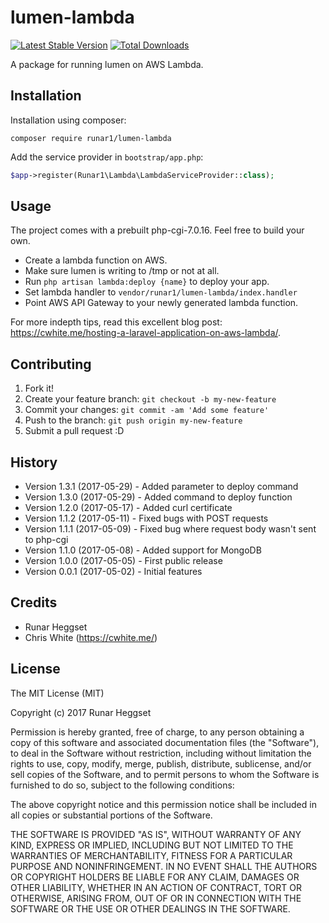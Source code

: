 # lumen-lambda
 
[![Latest Stable Version](https://img.shields.io/github/release/Runar1/lumen-lambda.svg)](https://packagist.org/packages/runar1/lumen-lambda) [![Total Downloads](https://img.shields.io/packagist/dm/Runar1/lumen-lambda.svg)](https://packagist.org/packages/runar1/lumen-lambda)

A package for running lumen on AWS Lambda.
 
## Installation

Installation using composer:
```
composer require runar1/lumen-lambda
```

Add the service provider in `bootstrap/app.php`:
```php
$app->register(Runar1\Lambda\LambdaServiceProvider::class);
```

## Usage

The project comes with a prebuilt php-cgi-7.0.16. Feel free to build your own.

- Create a lambda function on AWS.
- Make sure lumen is writing to /tmp or not at all.
- Run ```php artisan lambda:deploy {name}``` to deploy your app.
- Set lambda handler to ```vendor/runar1/lumen-lambda/index.handler```
- Point AWS API Gateway to your newly generated lambda function.

For more indepth tips, read this excellent blog post: https://cwhite.me/hosting-a-laravel-application-on-aws-lambda/.

## Contributing
 
1. Fork it!
2. Create your feature branch: `git checkout -b my-new-feature`
3. Commit your changes: `git commit -am 'Add some feature'`
4. Push to the branch: `git push origin my-new-feature`
5. Submit a pull request :D
 
## History

- Version 1.3.1 (2017-05-29) - Added parameter to deploy command
- Version 1.3.0 (2017-05-29) - Added command to deploy function
- Version 1.2.0 (2017-05-17) - Added curl certificate
- Version 1.1.2 (2017-05-11) - Fixed bugs with POST requests
- Version 1.1.1 (2017-05-09) - Fixed bug where request body wasn't sent to php-cgi
- Version 1.1.0 (2017-05-08) - Added support for MongoDB
- Version 1.0.0 (2017-05-05) - First public release
- Version 0.0.1 (2017-05-02) - Initial features
 
## Credits
 
- Runar Heggset
- Chris White (https://cwhite.me/)
 
## License
 
The MIT License (MIT)

Copyright (c) 2017 Runar Heggset

Permission is hereby granted, free of charge, to any person obtaining a copy of this software and associated documentation files (the "Software"), to deal in the Software without restriction, including without limitation the rights to use, copy, modify, merge, publish, distribute, sublicense, and/or sell copies of the Software, and to permit persons to whom the Software is furnished to do so, subject to the following conditions:

The above copyright notice and this permission notice shall be included in all copies or substantial portions of the Software.

THE SOFTWARE IS PROVIDED "AS IS", WITHOUT WARRANTY OF ANY KIND, EXPRESS OR IMPLIED, INCLUDING BUT NOT LIMITED TO THE WARRANTIES OF MERCHANTABILITY, FITNESS FOR A PARTICULAR PURPOSE AND NONINFRINGEMENT. IN NO EVENT SHALL THE AUTHORS OR COPYRIGHT HOLDERS BE LIABLE FOR ANY CLAIM, DAMAGES OR OTHER LIABILITY, WHETHER IN AN ACTION OF CONTRACT, TORT OR OTHERWISE, ARISING FROM, OUT OF OR IN CONNECTION WITH THE SOFTWARE OR THE USE OR OTHER DEALINGS IN THE SOFTWARE.
